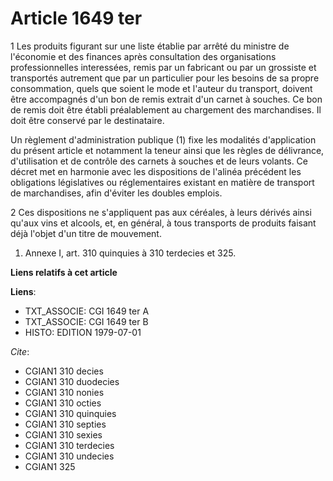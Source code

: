 # Article 1649 ter

1  Les produits figurant sur une liste établie par arrêté du ministre de l'économie et des finances après consultation des
organisations professionnelles interessées, remis par un fabricant ou par un grossiste et transportés autrement que par un
particulier pour les besoins de sa propre consommation, quels que soient le mode et l'auteur du transport, doivent être
accompagnés d'un bon de remis extrait d'un carnet à souches. Ce bon de remis doit être établi préalablement au chargement des
marchandises. Il doit être conservé par le destinataire.

Un règlement d'administration publique (1) fixe les modalités d'application du présent article et notamment la teneur ainsi
que les règles de délivrance, d'utilisation et de contrôle des carnets à souches et de leurs volants. Ce décret met en
harmonie avec les dispositions de l'alinéa précédent les obligations législatives ou réglementaires existant en matière de
transport de marchandises, afin d'éviter les doubles emplois.

2  Ces dispositions ne s'appliquent pas aux céréales, à leurs dérivés ainsi qu'aux vins et alcools, et, en général, à tous
transports de produits faisant déjà l'objet d'un titre de mouvement.

1)  Annexe I, art. 310 quinquies à 310 terdecies et 325.

**Liens relatifs à cet article**

**Liens**:

  - TXT_ASSOCIE: CGI 1649 ter A
  - TXT_ASSOCIE: CGI 1649 ter B
  - HISTO: EDITION 1979-07-01

_Cite_:

  - CGIAN1 310 decies
  - CGIAN1 310 duodecies
  - CGIAN1 310 nonies
  - CGIAN1 310 octies
  - CGIAN1 310 quinquies
  - CGIAN1 310 septies
  - CGIAN1 310 sexies
  - CGIAN1 310 terdecies
  - CGIAN1 310 undecies
  - CGIAN1 325
